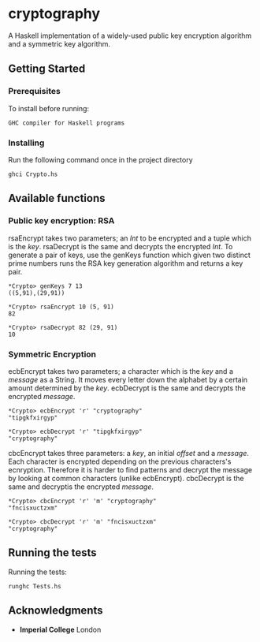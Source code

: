 # cryptography

A Haskell implementation of a widely-used public key encryption algorithm and a symmetric key algorithm.

## Getting Started

### Prerequisites

To install before running:

```
GHC compiler for Haskell programs
```

### Installing

Run the following command once in the project directory

```
ghci Crypto.hs
```

## Available functions

### Public key encryption: RSA
rsaEncrypt takes two parameters; an *Int* to be encrypted and a tuple which is the *key*. rsaDecrypt is the same and decrypts the encrypted *Int*. To generate a pair of keys, use the genKeys function which given two distinct prime numbers runs the RSA key generation algorithm and returns a key pair.

```
*Crypto> genKeys 7 13
((5,91),(29,91))

*Crypto> rsaEncrypt 10 (5, 91)
82

*Crypto> rsaDecrypt 82 (29, 91)
10
```

### Symmetric Encryption

ecbEncrypt takes two parameters; a character which is the *key* and a *message* as a String. It moves every letter down the alphabet by a certain amount determined by the *key*. ecbDecrypt is the same and decrypts the encrypted *message*.

```
*Crypto> ecbEncrypt 'r' "cryptography"
"tipgkfxirgyp"

*Crypto> ecbDecrypt 'r' "tipgkfxirgyp"
"cryptography"
```



cbcEncrypt takes three parameters: a *key*, an initial *offset* and a *message*. Each character is encrypted depending on the previous characters's ecnryption. Therefore it is harder to find patterns and decrypt the message by looking at common characters (unlike ecbEncrypt). cbcDecrypt is the same and decryptis the encrypted *message*.

```
*Crypto> cbcEncrypt 'r' 'm' "cryptography"
"fncisxuctzxm"

*Crypto> cbcDecrypt 'r' 'm' "fncisxuctzxm"
"cryptography"
```
## Running the tests

Running the tests:

```
runghc Tests.hs
```

## Acknowledgments

* **Imperial College** London
